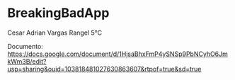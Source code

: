 # BreakingBadApp

Cesar Adrian Vargas Rangel 5°C

Documento: https://docs.google.com/document/d/1HjsaBhxFmP4ySNSp9PbNCyhO6JmkWm3B/edit?usp=sharing&ouid=103818481027630863607&rtpof=true&sd=true
